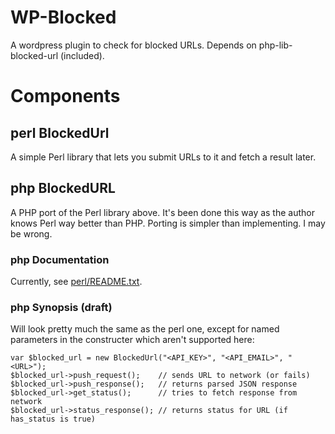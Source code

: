 # WP-Blocked 

A wordpress plugin to check for blocked URLs. Depends on php-lib-blocked-url (included).

# Components

## perl BlockedUrl

A simple Perl library that lets you submit URLs to it and fetch a result later.

## php BlockedURL

A PHP port of the Perl library above. It's been done this way as the author knows Perl way better than PHP. Porting is simpler than implementing. I may be wrong.

### php Documentation

Currently, see [perl/README.txt](https://github.com/u451f/wp-blocked/blob/master/perl/README.txt).

### php Synopsis (draft)

Will look pretty much the same as the perl one, except for named parameters in the constructer which aren't supported here:

	var $blocked_url = new BlockedUrl("<API_KEY>", "<API_EMAIL>", "<URL>");
	$blocked_url->push_request();    // sends URL to network (or fails)
	$blocked_url->push_response();   // returns parsed JSON response
	$blocked_url->get_status();      // tries to fetch response from network
	$blocked_url->status_response(); // returns status for URL (if has_status is true)
